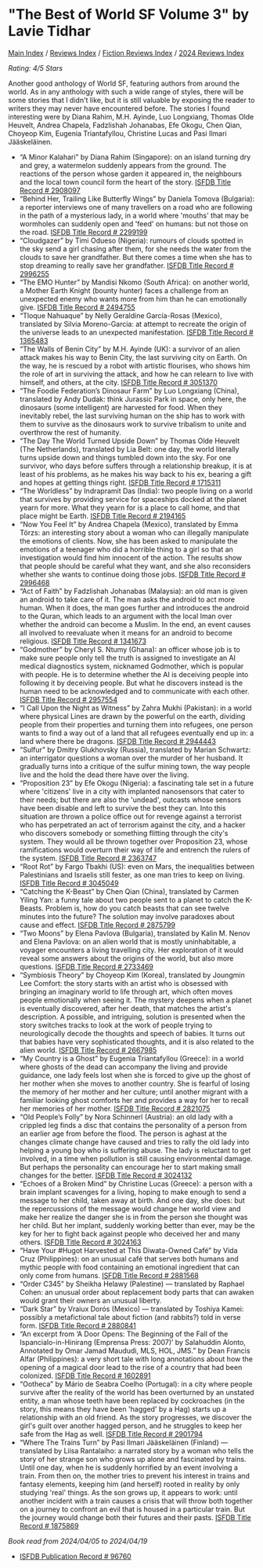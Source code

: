 # "The Best of World SF Volume 3" by Lavie Tidhar

[Main Index](../../../README.md) / [Reviews Index](../../README.md) / [Fiction Reviews Index](../README.md) / [2024 Reviews Index](README.md)

*Rating: 4/5 Stars*

Another good anthology of World SF, featuring authors from around the world. As in any anthology with such a wide range of styles, there will be some stories that I didn't like, but it is still valuable by exposing the reader to writers they may never have encountered before. The stories I found interesting were by Diana Rahim, M.H. Ayinde, Luo Longxiang, Thomas Olde Heuvelt, Andrea Chapela, Fadzlishah Johanabas, Efe Okogu, Chen Qian, Choyeop Kim, Eugenia Triantafyllou, Christine Lucas and Pasi Ilmari Jääskeläinen.

- “A Minor Kalahari” by Diana Rahim (Singapore): on an island turning dry and grey, a watermelon suddenly appears from the ground. The reactions of the person whose garden it appeared in, the neighbours and the local town council form the heart of the story. [ISFDB Title Record # 2908097](https://www.isfdb.org/cgi-bin/title.cgi?2908097)
- “Behind Her, Trailing Like Butterfly Wings” by Daniela Tomova (Bulgaria): a reporter interviews one of many travellers on a road who are following in the path of a mysterious lady, in a world where 'mouths' that may be wormholes can suddenly open and 'feed' on humans: but not those on the road. [ISFDB Title Record # 2299199](https://www.isfdb.org/cgi-bin/title.cgi?2299199)
- “Cloudgazer” by Timi Odueso (Nigeria): rumours of clouds spotted in the sky send a girl chasing after them, for she needs the water from the clouds to save her grandfather. But there comes a time when she has to stop dreaming to really save her grandfather. [ISFDB Title Record # 2996255](https://www.isfdb.org/cgi-bin/title.cgi?2996255)
- “The EMO Hunter” by Mandisi Nkomo (South Africa): on another world, a Mother Earth Knight (bounty hunter) faces a challenge from an unexpected enemy who wants more from him than he can emotionally give. [ISFDB Title Record # 2494755](https://www.isfdb.org/cgi-bin/title.cgi?2494755)
- “Tloque Nahuaque” by Nelly Geraldine García-Rosas (Mexico), translated by Silvia Moreno-Garcia: at attempt to recreate the origin of the universe leads to an unexpected manifestation. [ISFDB Title Record # 1365483](https://www.isfdb.org/cgi-bin/title.cgi?1365483)
- “The Walls of Benin City” by M.H. Ayinde (UK): a survivor of an alien attack makes his way to Benin City, the last surviving city on Earth. On the way, he is rescued by a robot with artistic flourises, who shows him the role of art in surviving the attack, and how he can relearn to live with himself, and others, at the city. [ISFDB Title Record # 3051370](https://www.isfdb.org/cgi-bin/title.cgi?3051370)
- “The Foodie Federation’s Dinosaur Farm” by Luo Longxiang (China), translated by Andy Dudak: think Jurassic Park in space, only here, the dinosaurs (some intelligent) are harvested for food. When they inevitably rebel, the last surviving human on the ship has to work with them to survive as the dinosaurs work to survive tribalism to unite and overthrow the rest of humanity.
- “The Day The World Turned Upside Down” by Thomas Olde Heuvelt (The Netherlands), translated by Lia Belt: one day, the world literally turns upside down and things tumbled down into the sky. For one survivor, who days before suffers through a relationship breakup, it is at least of his problems, as he makes his way back to his ex, bearing a gift and hopes at getting things right. [ ISFDB Title Record # 1715311](https://www.isfdb.org/cgi-bin/title.cgi?1715311)
- “The Worldless” by Indrapramit Das (India): two people living on a world that survives by providing service for spaceships docked at the planet yearn for more. What they yearn for is a place to call home, and that place might be Earth. [ISFDB Title Record # 2194165](https://www.isfdb.org/cgi-bin/title.cgi?2194165)
- “Now You Feel It” by Andrea Chapela (Mexico), translated by Emma Törzs: an interesting story about a woman who can illegally manipulate the emotions of clients. Now, she has been asked to manipulate the emotions of a teenager who did a horrible thing to a girl so that an investigation would find him innocent of the action. The results show that people should be careful what they want, and she also reconsiders whether she wants to continue doing those jobs. [ISFDB Title Record # 2996468](https://www.isfdb.org/cgi-bin/title.cgi?2996468)
- “Act of Faith” by Fadzlishah Johanabas (Malaysia): an old man is given an android to take care of it. The man asks the android to act more human. When it does, the man goes further and introduces the android to the Quran, which leads to an argument with the local Iman over whether the android can become a Muslim. In the end, an event causes all involved to reevaluate when it means for an android to become religious. [ISFDB Title Record # 1341673](https://www.isfdb.org/cgi-bin/title.cgi?1341673)
- “Godmother” by Cheryl S. Ntumy (Ghana): an officer whose job is to make sure people only tell the truth is assigned to investigate an AI medical diagnostics system, nicknamed Godmother, which is popular with people. He is to determine whether the AI is deceiving people into following it by deceiving people. But what he discovers instead is the human need to be acknowledged and to communicate with each other. [ISFDB Title Record # 2957554](https://www.isfdb.org/cgi-bin/title.cgi?2957554)
- “I Call Upon the Night as Witness” by Zahra Mukhi (Pakistan): in a world where physical Lines are drawn by the powerful on the earth, dividing people from their properties and turning them into refugees, one person wants to find a way out of a land that all refugees eventually end up in: a land where there be dragons. [ISFDB Title Record # 2944443](https://www.isfdb.org/cgi-bin/title.cgi?2944443)
- “Sulfur” by Dmitry Glukhovsky (Russia), translated by Marian Schwartz: an interrigator questions a woman over the murder of her husband. It gradually turns into a critique of the sulfur mining town, the way people live and the hold  the dead there have over the living.
- “Proposition 23” by Efe Okogu (Nigeria): a fascinating tale set in a future where 'citizens' live in a city with implanted nanosensors that cater to their needs; but there are also the 'undead', outcasts whose sensors have been disable and left to survive the best they can. Into this situation are thrown a police office out for revenge against a terrorist who has perpetrated an act of terrorism against the city, and a hacker who discovers somebody or something flitting through the city's system. They would all be thrown together over Proposition 23, whose ramifications would overturn their way of life and entrench the rulers of the system. [ISFDB Title Record # 2363747](https://www.isfdb.org/cgi-bin/title.cgi?2363747)
- “Root Rot” by Fargo Tbakhi (US): even on Mars, the inequalities between Palestinians and Israelis still fester, as one man tries to keep on living. [ISFDB Title Record # 3045049](https://www.isfdb.org/cgi-bin/title.cgi?3045049)
- “Catching the K-Beast” by Chen Qian (China), translated by Carmen Yiling Yan: a funny tale about two people sent to a planet to catch the K-Beasts. Problem is, how do you catch beasts that can see twelve minutes into the future? The solution may involve paradoxes about cause and effect. [ISFDB Title Record # 2875799](https://www.isfdb.org/cgi-bin/title.cgi?2875799)
- “Two Moons” by Elena Pavlova (Bulgaria), translated by Kalin M. Nenov and Elena Pavlova: on an alien world that is mostly uninhabitable, a voyager encounters a living travelling city. Her exploration of it would reveal some answers about the origins of the world, but also more questions. [ISFDB Title Record # 2733469](https://www.isfdb.org/cgi-bin/title.cgi?2733469)
- “Symbiosis Theory” by Choyeop Kim (Korea), translated by Joungmin Lee Comfort: the story starts with an artist who is obsessed with bringing an imaginary world to life through art, which often moves people emotionally when seeing it. The mystery deepens when a planet is eventually discovered, after her death, that matches the artist's description. A possible, and intriguing, solution is presented when the story switches tracks to look at the work of people trying to neurologically decode the thoughts and speech of babies. It turns out that babies have very sophisticated thoughts, and it is also related to the alien world. [ISFDB Title Record # 2667985](https://www.isfdb.org/cgi-bin/title.cgi?2667985)
- “My Country is a Ghost” by Eugenia Triantafyllou (Greece): in a world where ghosts of the dead can accompany the living and provide guidance, one lady feels lost when she is forced to give up the ghost of her mother when she moves to another country. She is fearful of losing the memory of her mother and her culture; until another migrant with a familiar looking ghost comforts her and provides a way for her to recall her memories of her mother. [ISFDB Title Record # 2821075](https://www.isfdb.org/cgi-bin/title.cgi?2821075)
- “Old People’s Folly” by Nora Schinnerl (Austria): an old lady with a crippled leg finds a disc that contains the personality of a person from an earlier age from before the flood. The person is aghast at the changes climate change have caused and tries to rally the old lady into helping a young boy who is suffering abuse. The lady is reluctant to get involved, in a time when pollution is still causing environmental damage. But perhaps the personality can encourage her to start making small changes for the better. [ISFDB Title Record # 3024132](https://www.isfdb.org/cgi-bin/title.cgi?3024132)
- “Echoes of a Broken Mind” by Christine Lucas (Greece): a person with a brain implant scavenges for a living, hoping to make enough to send a message to her child, taken away at birth. And one day, she does: but the repercussions of the message would change her world view and make her realize the danger she is in from the person she thought was her child. But her implant, suddenly working better than ever, may be the key for her to fight back against people who deceived her and many others. [ISFDB Title Record # 3024163](https://www.isfdb.org/cgi-bin/title.cgi?3024163)
- “Have Your #Hugot Harvested at This Diwata-Owned Café” by Vida Cruz (Philippines): on an unusual café that serves both humans and mythic people with food containing an emotional ingredient that can only come from humans. [ISFDB Title Record # 2881568](https://www.isfdb.org/cgi-bin/title.cgi?2881568)
- “Order C345” by Sheikha Helawy (Palestine) — translated by Raphael Cohen: an unusual order about replacement body parts that can awaken would grant their owners an unusual liberty.
- “Dark Star” by Vraiux Dorós (Mexico) — translated by Toshiya Kamei: possibly a metafictional tale about fiction (and rabbits?) told in verse form. [ISFDB Title Record # 2880841](https://www.isfdb.org/cgi-bin/title.cgi?2880841)
- “An excerpt from ‘A Door Opens: The Beginning of the Fall of the Ispancialo-in-Hinirang (Emprensa Press: 2007)’ by Salahuddin Alonto, Annotated by Omar Jamad Maududi, MLS, HOL, JMS.” by Dean Francis Alfar (Philippines): a very short tale with long annotations about how the opening of a magical door lead to the rise of a country that had been colonized. [ISFDB Title Record # 1602891](https://www.isfdb.org/cgi-bin/title.cgi?1602891)
- “Ootheca” by Mário de Seabra Coelho (Portugal): in a city where people survive after the reality of the world has been overturned by an unstated entity, a man whose teeth have been replaced by cockroaches (in the story, this means they have been 'hagged' by a Hag) starts up a relationship with an old friend. As the story progresses, we discover the girl's guilt over another hagged person, and he struggles to keep her safe from the Hag as well. [ISFDB Title Record # 2901794](https://www.isfdb.org/cgi-bin/title.cgi?2901794)
- “Where The Trains Turn” by Pasi Ilmari Jääskeläinen (Finland) — translated by Liisa Rantalaiho: a narrated story by a woman who tells the story of her strange son who grows up alone and fascinated by trains. Until one day, when he is suddenly horrified by an event involving a train. From then on, the mother tries to prevent his interest in trains and fantasy elements, keeping him (and herself) rooted in reality by only studying 'real' things. As the son grows up, it appears to work: until another incident with a train causes a crisis that will throw both together on a journey to confront an evil that is housed in a particular train. But the journey would change both their futures and their pasts. [ISFDB Title Record # 1875869](https://www.isfdb.org/cgi-bin/title.cgi?1875869)

*Book read from 2024/04/05 to 2024/04/19*

- [ISFDB Publication Record # 96760](https://www.isfdb.org/cgi-bin/title.cgi?967604)
